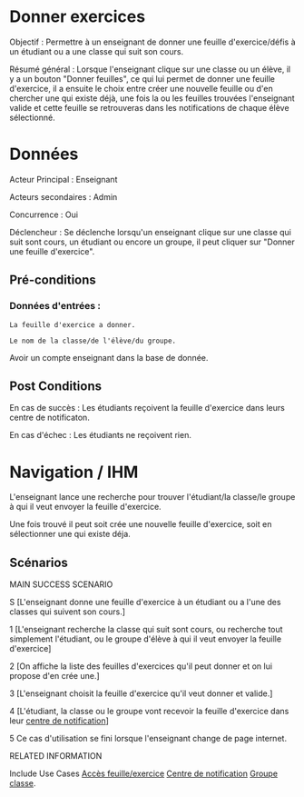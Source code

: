 ﻿# Donner exercices

Objectif : Permettre à un enseignant de donner une feuille d'exercice/défis à un étudiant ou a une classe qui suit son cours.

Résumé général : Lorsque l'enseignant clique sur une classe ou un élève, il y a un bouton "Donner feuilles", ce qui lui permet de donner une feuille d'exercice, il a ensuite le choix entre créer une nouvelle feuille ou d'en chercher une qui existe déjà, une fois la ou les feuilles trouvées l'enseignant valide et cette feuille se retrouveras dans les notifications de chaque élève sélectionné.

# Données

Acteur Principal : Enseignant

Acteurs secondaires : Admin

Concurrence : Oui

Déclencheur : Se déclenche lorsqu'un enseignant clique sur une classe qui suit sont cours, un étudiant ou encore un groupe, il peut cliquer sur "Donner une feuille d'exercice".


## Pré-conditions

### Données d'entrées :

	La feuille d'exercice a donner.

	Le nom de la classe/de l'élève/du groupe.

Avoir un compte enseignant dans la base de donnée.

## Post Conditions

En cas de succès : Les étudiants reçoivent la feuille d'exercice dans leurs centre de notificaton.

En cas d'échec : Les étudiants ne reçoivent rien.

# Navigation / IHM 

L'enseignant lance une recherche pour trouver l'étudiant/la classe/le groupe à qui il veut envoyer la feuille d'exercice.

Une fois trouvé il peut soit crée une nouvelle feuille d'exercice, soit en sélectionner une qui existe déja.



## Scénarios

MAIN SUCCESS SCENARIO

S	[L'enseignant donne une feuille d'exercice à un étudiant ou a l'une des classes qui suivent son cours.]

1	[L'enseignant recherche la classe qui suit sont cours, ou recherche tout simplement l'étudiant, ou le groupe d'élève à qui il veut envoyer la feuille d'exercice]

2	[On affiche la liste des feuilles d'exercices qu'il peut donner et on lui propose d'en crée une.]

3	[L'enseignant choisit la feuille d'exercice qu'il veut donner et valide.]

4	[L'étudiant, la classe ou le groupe vont recevoir la feuille d'exercice dans leur [centre de notification](/centredenotification.md)]

5    Ce cas d'utilisation se fini lorsque l'enseignant change de page internet.


RELATED INFORMATION

Include Use Cases	[Accès feuille/exercice](accesfeuilleexercice.md) [Centre de notification](/centredenotification.md) [Groupe](/groupe.md) [classe](/classe/md).



<!--- 
Author : Jordan
Validator :  
-->
